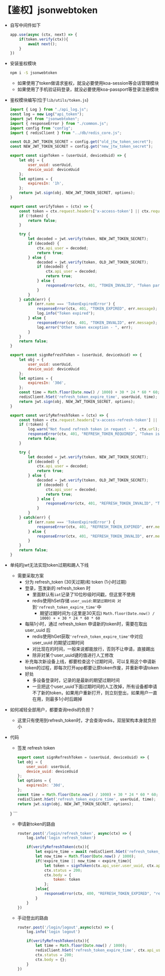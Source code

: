 # 【鉴权】jsonwebtoken

- 自写中间件如下

    ```js
    app.use(async (ctx, next) => {
        if(token.verify(ctx)){
            await next();
        }
    })
    ```

- 安装鉴权模块
    ```bash
    npm i -S jsonwebtoken
    ```
    - 如果使用了token做请求鉴权，就没必要使用koa-session等会话管理模块
    - 如果使用了手机验证码登录，就没必要使用koa-passport等登录注册模块

- 鉴权模块编写(位于`lib/utils/token.js`)
    ```js
    import { Log } from "./api_log.js";
    const log = new Log("api_token");
    import jwt from "jsonwebtoken";
    import { responseError } from "./common.js";
    import config from "config";
    import { redisClient } from "../db/redis_core.js";
    
    const OLD_JWT_TOKEN_SECRET = config.get("old_jtw_token_secret");
    const NEW_JWT_TOKEN_SECRET = config.get("new_jtw_token_secret");
    
    export const signToken = (userUuid, deviceUuid) => {
        let obj = {
            user_uuid: userUuid,
            device_uuid: deviceUuid
        };
        let options = {
            expiresIn: '1h',
        };
        return jwt.sign(obj, NEW_JWT_TOKEN_SECRET, options);
    }
    
    export const verifyToken = (ctx) => {
        const token = ctx.request.headers['x-access-token'] || ctx.request.body.token || ctx.request.query.token;
        if (!token) {
            return false;
        }
    
        try {
            let decoded = jwt.verify(token, NEW_JWT_TOKEN_SECRET);
            if (decoded) {
                ctx.api_user = decoded;
                return true;
            } else {
                decoded = jwt.verify(token, OLD_JWT_TOKEN_SECRET);
                if (decoded) {
                    ctx.api_user = decoded;
                    return true;
                } else {
                    responseError(ctx, 401, "TOKEN_INVALID", "Token parse exception");
                }
            }
        } catch(err) {
            if (err.name === 'TokenExpiredError') {
                responseError(ctx, 401, "TOKEN_EXPIRED", err.message);
                log.info("Token expired");
            } else {
                responseError(ctx, 401, "TOKEN_INVALID", err.message);
                log.error("Other token exception - ", err);
            }
        }
        return false;
    }
    
    export const signRefreshToken = (userUuid, deviceUuid) => {
        let obj = {
            user_uuid: userUuid,
            device_uuid: deviceUuid
        };
        let options = {
            expiresIn: '30d',
        };
        const time = Math.floor(Date.now() / 1000) + 30 * 24 * 60 * 60;
        redisClient.hSet('refresh_token_expire_time', userUuid, time);
        return jwt.sign(obj, NEW_JWT_TOKEN_SECRET, options);
    }
    
    export const verifyRefreshToken = (ctx) => {
        const token = ctx.request.headers['x-access-refresh-token'] || ctx.request.body.refresh_token || ctx.request.query.refresh_token;
        if (!token) {
            log.warn("Not found refresh token in request - ", ctx.url);
            responseError(ctx, 401, "REFRESH_TOKEN_REQUIRED", "Token is needed for the request.");
            return false;
        }
    
        try {
            let decoded = jwt.verify(token, NEW_JWT_TOKEN_SECRET);
            if (decoded) {
                ctx.api_user = decoded;
                return true;
            } else {
                decoded = jwt.verify(token, OLD_JWT_TOKEN_SECRET);
                if (decoded) {
                    ctx.api_user = decoded;
                    return true;
                } else {
                    responseError(ctx, 401, "REFRESH_TOKEN_INVALID", "Token parse exception");
                }
            }
        } catch(err) {
            if (err.name === 'TokenExpiredError') {
                responseError(ctx, 401, "REFRESH_TOKEN_EXPIRED", err.message);
            } else {
                responseError(ctx, 401, "REFRESH_TOKEN_INVALID", err.message);
            }
        }
        return false;
    }
    ```
    
- 单纯的jwt无法实现token过期和踢人下线
    - 需要采取方案
        - 分为 refresh_token (30天过期)和 token (1小时过期)
        - 登录，签发新的 refresh_token 时
            - 里面默认有`iat`记录了10位秒级时间戳，但这里不使用
            - redis使用hSet存储 `user_uuid:期望过期时间 对`到`'refresh_token_expire_time'`中
                - 期望过期时间为:(这里是30天后) `Math.floor(Date.now() / 1000) + + 30 * 24 * 60 * 60`
        - 每隔1小时，通过 refresh_token 申请新的token时，需要在取出 user_uuid 后
            - redis使用hGet获取`'refresh_token_expire_time'`中对应 user_uuid 的期望过期时间
            - 对比现在的时间，一般来说都能放行，否则不让申请，直接踢出
            - 除非对某个user_uuid键的值进行人工修改
        - 补充每次新设备上线，都要检查这个过期时间，可以复用这个申请新token的过程，即每次打开app都要让原token作废，并重新申请token
        - 好处
            - 多设备登录时，记录的是最新的期望过期时间
            - 一旦把这个user_uuid下面过期时间的人工改掉，所有设备都申请不了新的token，如果用户重新打开，则立刻登出，如果用户一直在用，则最多1小时后踢掉

- 如何减轻全部用户，都要查询redis的负担？
    - 这里只有使用到refresh_token时，才会查询redis，双层架构本身就负担小

- 代码

    - 签发 refresh token
        ```js
        export const signRefreshToken = (userUuid, deviceUuid) => {
        let obj = {
            user_uuid: userUuid,
            device_uuid: deviceUuid
        };
        let options = {
            expiresIn: '30d',
        };
        const time = Math.floor(Date.now() / 1000) + 30 * 24 * 60 * 60;
        redisClient.hSet('refresh_token_expire_time', userUuid, time);
        return jwt.sign(obj, NEW_JWT_TOKEN_SECRET, options);
    }
        ```
    - 申请新token的路由
        ```js
        router.post('/login/refresh_token', async(ctx) => {
            log.info('login refresh_token')
        
            if(verifyRefreshToken(ctx)){
                let expire_time = await redisClient.hGet('refresh_token_expire_time', ctx.api_user.user_uuid);
                let now_time = Math.floor(Date.now() / 1000);
                if(!expire_time || now_time < expire_time){
                    let token = signToken(ctx.api_user.user_uuid, ctx.api_user.device_uuid);
                    ctx.status = 200;
                    ctx.body = {
                        token: token
                    };
                }else{
                    responseError(ctx, 400, "REFRESH_TOKEN_EXPIRED", "refresh token expired manully");
                }
            }
        })
        ```
    - 手动登出的路由
        ```js
        router.post('/login/logout',async(ctx) => {
            log.info('login logout')
        
            if(verifyRefreshToken(ctx)){
                let time = Math.floor(Date.now() / 1000);
                redisClient.hSet('refresh_token_expire_time', ctx.api_user.user_uuid, time);
                ctx.status = 200;
                ctx.body = {};
            }
        })
        ```